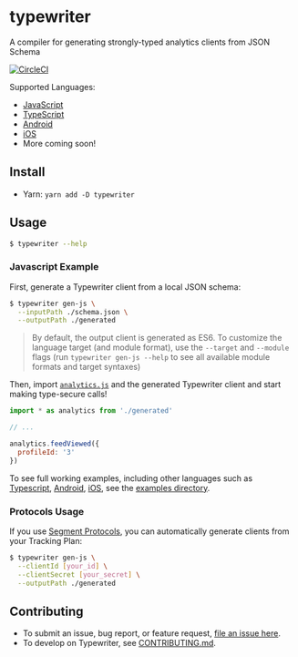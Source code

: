 # typewriter
A compiler for generating strongly-typed analytics clients from JSON Schema

[![CircleCI](https://circleci.com/gh/segmentio/typewriter.svg?style=svg&circle-token=8c1e734c99bdc08170e12d85af7a371900e33e96)](https://circleci.com/gh/segmentio/typewriter)

Supported Languages:

- [JavaScript](./examples/js)
- [TypeScript](./examples/ts)
- [Android](./examples/android/java)
- [iOS](./examples/ios/objectivec)
- More coming soon!

## Install

- Yarn: `yarn add -D typewriter`

## Usage

```sh
$ typewriter --help
```

### Javascript Example

First, generate a Typewriter client from a local JSON schema:

```sh
$ typewriter gen-js \
  --inputPath ./schema.json \
  --outputPath ./generated
```

> By default, the output client is generated as ES6.  To customize the language target (and module format), use the `--target` and `--module` flags (run `typewriter gen-js --help` to see all available module formats and target syntaxes)

Then, import [`analytics.js`](https://segment.com/docs/sources/website/analytics.js/quickstart/) and the generated Typewriter client and start making type-secure calls!

```javascript
import * as analytics from './generated'

// ...

analytics.feedViewed({
  profileId: '3'
})
```

To see full working examples, including other languages such as [Typescript](./examples/ts), [Android](./examples/android/java), [iOS](./examples/ios/objectivec), see the [examples directory](./examples).

### Protocols Usage

If you use [Segment Protocols](https://segment.com/product/protocols), you can automatically generate clients from your Tracking Plan:

```sh
$ typewriter gen-js \
  --clientId [your_id] \
  --clientSecret [your_secret] \
  --outputPath ./generated
```

## Contributing

- To submit an issue, bug report, or feature request, [file an issue here](issues).
- To develop on Typewriter, see [CONTRIBUTING.md](./.github/CONTRIBUTING.md).
